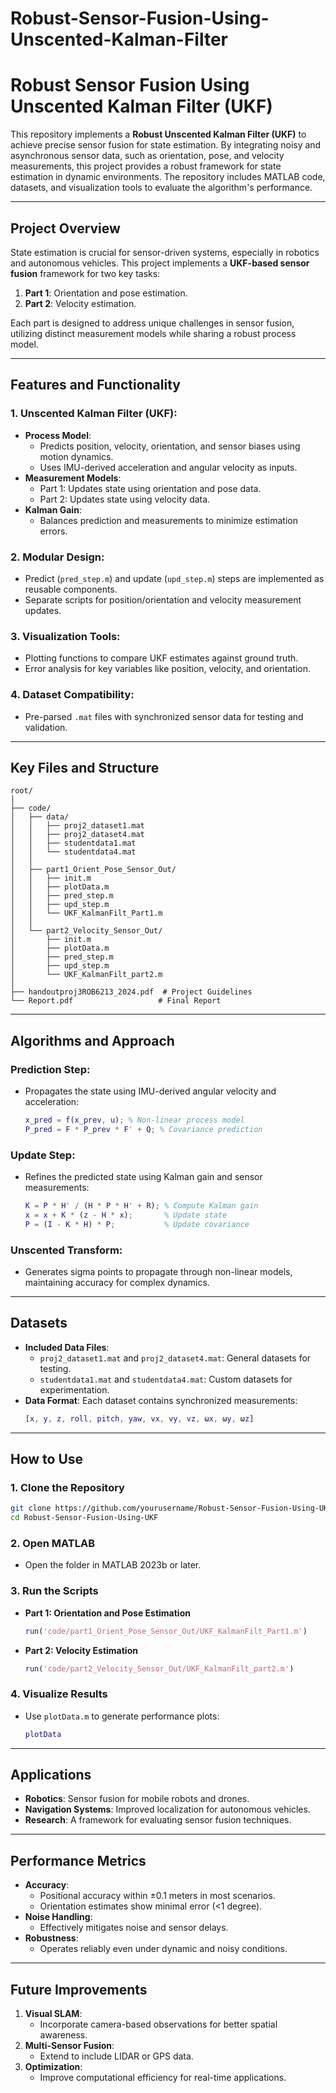 # Robust-Sensor-Fusion-Using-Unscented-Kalman-Filter

# **Robust Sensor Fusion Using Unscented Kalman Filter (UKF)**

This repository implements a **Robust Unscented Kalman Filter (UKF)** to achieve precise sensor fusion for state estimation. By integrating noisy and asynchronous sensor data, such as orientation, pose, and velocity measurements, this project provides a robust framework for state estimation in dynamic environments. The repository includes MATLAB code, datasets, and visualization tools to evaluate the algorithm's performance.

---

## **Project Overview**

State estimation is crucial for sensor-driven systems, especially in robotics and autonomous vehicles. This project implements a **UKF-based sensor fusion** framework for two key tasks:
1. **Part 1**: Orientation and pose estimation.
2. **Part 2**: Velocity estimation.

Each part is designed to address unique challenges in sensor fusion, utilizing distinct measurement models while sharing a robust process model.

---

## **Features and Functionality**

### **1. Unscented Kalman Filter (UKF):**
- **Process Model**:
  - Predicts position, velocity, orientation, and sensor biases using motion dynamics.
  - Uses IMU-derived acceleration and angular velocity as inputs.
- **Measurement Models**:
  - Part 1: Updates state using orientation and pose data.
  - Part 2: Updates state using velocity data.
- **Kalman Gain**:
  - Balances prediction and measurements to minimize estimation errors.

### **2. Modular Design:**
- Predict (`pred_step.m`) and update (`upd_step.m`) steps are implemented as reusable components.
- Separate scripts for position/orientation and velocity measurement updates.

### **3. Visualization Tools:**
- Plotting functions to compare UKF estimates against ground truth.
- Error analysis for key variables like position, velocity, and orientation.

### **4. Dataset Compatibility:**
- Pre-parsed `.mat` files with synchronized sensor data for testing and validation.

---

## **Key Files and Structure**

```
root/
│
├── code/
│   ├── data/
│   │   ├── proj2_dataset1.mat
│   │   ├── proj2_dataset4.mat
│   │   ├── studentdata1.mat
│   │   └── studentdata4.mat
│   │
│   ├── part1_Orient_Pose_Sensor_Out/
│   │   ├── init.m
│   │   ├── plotData.m
│   │   ├── pred_step.m
│   │   ├── upd_step.m
│   │   └── UKF_KalmanFilt_Part1.m
│   │
│   └── part2_Velocity_Sensor_Out/
│       ├── init.m
│       ├── plotData.m
│       ├── pred_step.m
│       ├── upd_step.m
│       └── UKF_KalmanFilt_part2.m
│
├── handoutproj3ROB6213_2024.pdf  # Project Guidelines
└── Report.pdf                   # Final Report
```

---

## **Algorithms and Approach**

### **Prediction Step**:
- Propagates the state using IMU-derived angular velocity and acceleration:
  ```matlab
  x_pred = f(x_prev, u); % Non-linear process model
  P_pred = F * P_prev * F' + Q; % Covariance prediction
  ```

### **Update Step**:
- Refines the predicted state using Kalman gain and sensor measurements:
  ```matlab
  K = P * H' / (H * P * H' + R); % Compute Kalman gain
  x = x + K * (z - H * x);       % Update state
  P = (I - K * H) * P;           % Update covariance
  ```

### **Unscented Transform**:
- Generates sigma points to propagate through non-linear models, maintaining accuracy for complex dynamics.

---

## **Datasets**

- **Included Data Files**:
  - `proj2_dataset1.mat` and `proj2_dataset4.mat`: General datasets for testing.
  - `studentdata1.mat` and `studentdata4.mat`: Custom datasets for experimentation.
- **Data Format**:
  Each dataset contains synchronized measurements:
  ```matlab
  [x, y, z, roll, pitch, yaw, vx, vy, vz, ωx, ωy, ωz]
  ```

---

## **How to Use**

### **1. Clone the Repository**
```bash
git clone https://github.com/yourusername/Robust-Sensor-Fusion-Using-UKF.git
cd Robust-Sensor-Fusion-Using-UKF
```

### **2. Open MATLAB**
- Open the folder in MATLAB 2023b or later.

### **3. Run the Scripts**
- **Part 1: Orientation and Pose Estimation**
  ```matlab
  run('code/part1_Orient_Pose_Sensor_Out/UKF_KalmanFilt_Part1.m')
  ```
- **Part 2: Velocity Estimation**
  ```matlab
  run('code/part2_Velocity_Sensor_Out/UKF_KalmanFilt_part2.m')
  ```

### **4. Visualize Results**
- Use `plotData.m` to generate performance plots:
  ```matlab
  plotData
  ```

---

## **Applications**

- **Robotics**: Sensor fusion for mobile robots and drones.
- **Navigation Systems**: Improved localization for autonomous vehicles.
- **Research**: A framework for evaluating sensor fusion techniques.

---

## **Performance Metrics**

- **Accuracy**:
  - Positional accuracy within ±0.1 meters in most scenarios.
  - Orientation estimates show minimal error (<1 degree).
- **Noise Handling**:
  - Effectively mitigates noise and sensor delays.
- **Robustness**:
  - Operates reliably even under dynamic and noisy conditions.

---

## **Future Improvements**

1. **Visual SLAM**:
   - Incorporate camera-based observations for better spatial awareness.
2. **Multi-Sensor Fusion**:
   - Extend to include LIDAR or GPS data.
3. **Optimization**:
   - Improve computational efficiency for real-time applications.
